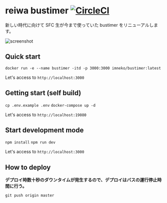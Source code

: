 # reiwa bustimer [![CircleCI](https://circleci.com/gh/sfc-tlab/reiwa_bustimer/tree/master.svg?style=svg)](https://circleci.com/gh/sfc-tlab/reiwa_bustimer/tree/master)

新しい時代に向けて SFC 生が今まで使っていた bustimer をリニューアルします。

![screenshot](https://i.gyazo.com/9781b72ada20c1f306331d4ce570b8fe.png)

## Quick start

`docker run -e --name bustimer -itd -p 3000:3000 imneko/bustimer:latest`

Let's access to `http://localhost:3000`

## Getting start (self build)

`cp .env.example .env`
`docker-compose up -d`

Let's access to `http://localhost:19080`

## Start development mode

`npm install`
`npm run dev`

Let's access to `http://localhost:3000`

## How to deploy

**デプロイ時数十秒のダウンタイムが発生するので、デプロイはバスの運行停止時間に行う。**

`git push origin master`
